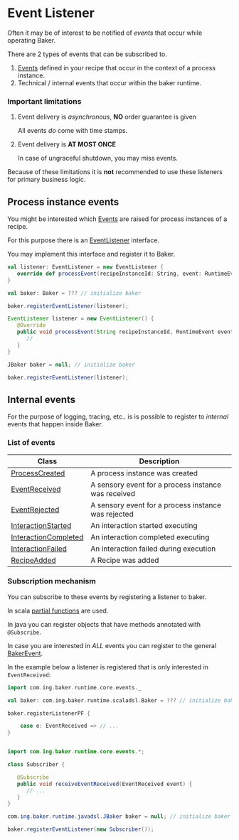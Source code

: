 # Event Listener

Often it may be of interest to be notified of *events* that occur while operating Baker.

There are 2 types of events that can be subscribed to.

1. [Events](concepts.md#event) defined in your recipe that occur in the context of a process instance.
2. Technical / internal events that occur within the baker runtime.

### Important limitations

1. Event delivery is *asynchronous*, **NO** order guarantee is given

    All events *do* come with time stamps.

2. Event delivery is **AT MOST ONCE**

    In case of ungraceful shutdown, you may miss events.

Because of these limitations it is **not** recommended to use these listeners for primary business logic.

## Process instance events

You might be interested which [Events](concepts.md#event) are raised for process instances of a recipe.

For this purpose there is an [EventListener](https://github.com/ing-bank/baker/blob/master/runtime/src/main/scala/com/ing/baker/runtime/core/EventListener.scala) interface.

You may implement this interface and register it to Baker.

``` scala tab="Scala"
val listener: EventListener = new EventListener {
   override def processEvent(recipeInstanceId: String, event: RuntimeEvent) = ???
}

val baker: Baker = ??? // initialize baker

baker.registerEventListener(listener);
```

``` java tab="Java"
EventListener listener = new EventListener() {
   @Override
   public void processEvent(String recipeInstanceId, RuntimeEvent event) {
      //
   }
}

JBaker baker = null; // initialize baker

baker.registerEventListener(listener);

```


## Internal events

For the purpose of logging, tracing, etc.. is is possible to register to *internal* events that happen inside Baker.


### List of events

| Class | Description |
| ---   | --- |
| [ProcessCreated](https://github.com/ing-bank/baker/blob/master/runtime/src/main/scala/com/ing/baker/runtime/core/events/ProcessCreated.scala) | A process instance was created |
| [EventReceived](https://github.com/ing-bank/baker/blob/master/runtime/src/main/scala/com/ing/baker/runtime/core/events/EventReceived.scala) | A sensory event for a process instance was received |
| [EventRejected](https://github.com/ing-bank/baker/blob/master/runtime/src/main/scala/com/ing/baker/runtime/core/events/EventRejected.scala) | A sensory event for a process instance was rejected |
| [InteractionStarted](https://github.com/ing-bank/baker/blob/master/runtime/src/main/scala/com/ing/baker/runtime/core/events/InteractionStarted.scala) | An interaction started executing |
| [InteractionCompleted](https://github.com/ing-bank/baker/blob/master/runtime/src/main/scala/com/ing/baker/runtime/core/events/InteractionCompleted.scala) | An interaction completed executing |
| [InteractionFailed](https://github.com/ing-bank/baker/blob/master/runtime/src/main/scala/com/ing/baker/runtime/core/events/InteractionFailed.scala) | An interaction failed during execution |
| [RecipeAdded](https://github.com/ing-bank/baker/blob/master/runtime/src/main/scala/com/ing/baker/runtime/core/events/RecipeAdded.scala) | A Recipe was added |


### Subscription mechanism

You can subscribe to these events by registering a listener to baker.

In scala [partial functions](https://www.scala-lang.org/api/2.12.1/scala/PartialFunction.html) are used.

In java you can register objects that have methods annotated with `@Subscribe`.

In case you are interested in *ALL* events you can register to the general [BakerEvent](https://github.com/ing-bank/baker/blob/master/runtime/src/main/scala/com/ing/baker/runtime/core/events/BakerEvent.scala).

In the example below a listener is registered that is only interested in `EventReceived`:

``` scala tab="Scala"
import com.ing.baker.runtime.core.events._

val baker: com.ing.baker.runtime.scaladsl.Baker = ??? // initialize baker

baker.registerListenerPF {

    case e: EventReceived => // ...
}
```

``` java tab="Java"

import com.ing.baker.runtime.core.events.*;

class Subscriber {

   @Subscribe
   public void receiveEventReceived(EventReceived event) {
      // ...
   }
}

com.ing.baker.runtime.javadsl.JBaker baker = null; // initialize baker

baker.registerEventListener(new Subscriber());

```

